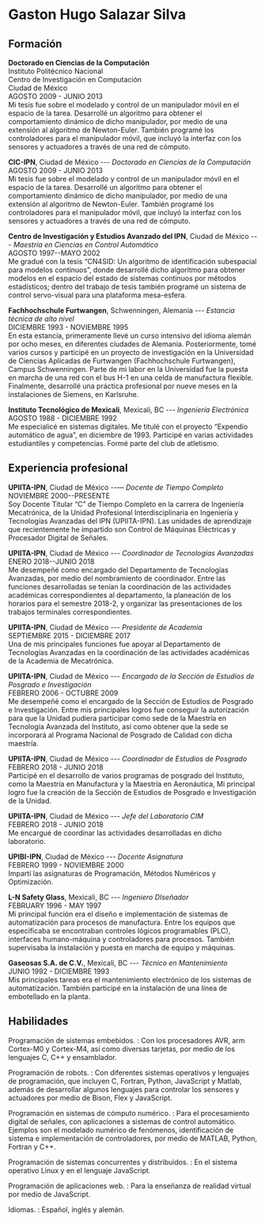 # Gaston Hugo Salazar Silva

## Formación

**Doctorado en Ciencias de la Computación**  
Instituto Politécnico Nacional  
Centro de Investigación en Computación  
Ciudad de México  
AGOSTO 2009 - JUNIO 2013  
Mi tesis fue sobre el modelado y control de un manipulador móvil
en el espacio de la tarea. Desarrollé un algoritmo para obtener el
comportamiento dinámico de dicho manipulador, por medio de una extensión
al algoritmo de Newton-Euler. También programé los controladores
para el manipulador móvil, que incluyó la interfaz con los sensores
y actuadores a través de una red de cómputo.

**CIC-IPN**, Ciudad de México
--- *Doctorado en Ciencias de la Computación*  
AGOSTO 2009 - JUNIO 2013  
Mi tesis fue sobre el modelado y control de un manipulador móvil
en el espacio de la tarea. Desarrollé un algoritmo para obtener el
comportamiento dinámico de dicho manipulador, por medio de una extensión
al algoritmo de Newton-Euler. También programé los controladores
para el manipulador móvil, que incluyó la interfaz con los sensores
y actuadores a través de una red de cómputo.

**Centro de Investigación y Estudios Avanzado del IPN**,
Ciudad de México --- *Maestría en Ciencias en Control Automático*  
AGOSTO 1997--MAYO 2002  
Me gradué con la tesis “CN4SID: Un algoritmo de identificación
subespacial para modelos continuos”, donde desarrollé dicho algoritmo
para obtener modelos en el espacio del estado de sistemas continuos por
métodos estadísticos; dentro del trabajo de tesis también programé
un sistema de control servo-visual para una plataforma  mesa-esfera.

**Fachhochschule Furtwangen**, Schwenningen, Alemania
--- *Estancia técnica de alto nivel*  
DICIEMBRE 1993 - NOVIEMBRE 1995  
En esta estancia, primeramente llevé un curso intensivo
del idioma alemán por ocho meses, en diferentes ciudades de
Alemania. Posteriormente, tomé varios cursos y participé en un proyecto
de investigación en la Universidad de Ciencias Aplicadas de Furtwangen
(Fachhochschule Furtwangen), Campus Schwenningen. Parte de mi labor en
la Universidad fue la puesta en marcha de una red con el bus H-1 en una
celda de manufactura flexible. Finalmente, desarrollé una práctica
profesional por nueve meses en la instalaciones de Siemens, en Karlsruhe.

**Instituto Tecnológico de Mexicali**, Mexicali, BC
--- *Ingeniería Electrónica*  
AGOSTO 1988 - DICIEMBRE 1992  
Me especialicé en sistemas digitales. Me titulé con el proyecto
“Expendio automático de agua”, en diciembre de 1993. Participé en
varias actividades estudiantiles y competencias. Formé parte del club
de atletismo.

## Experiencia profesional

**UPIITA-IPN**, Ciudad de México
--— *Docente de Tiempo Completo*  
NOVIEMBRE 2000--PRESENTE  
Soy Docente Titular “C” de Tiempo Completo en la
carrera de Ingeniería Mecatrónica, de la Unidad Profesional
Interdisciplinaria en Ingeniería y Tecnologías Avanzadas del
IPN (UPIITA-IPN). Las unidades de aprendizaje que recientemente
he impartido son Control de Máquinas Eléctricas y Procesador
Digital de Señales.

**UPIITA-IPN**, Ciudad de México --- *Coordinador de Tecnologías Avanzadas*  
ENERO 2018--JUNIO 2018  
Me desempeñé como encargado del Departamento de Tecnologías
Avanzadas, por medio del nombramiento de coordinador. Entre las funciones
desarrolladas se tenían la coordinación de las actividades académicas
correspondientes al departamento, la planeación de los horarios para
el semestre 2018-2, y organizar las presentaciones de los trabajos
terminales correspondientes.

**UPIITA-IPN**, Ciudad de México --- *Presidente de Academia*  
SEPTIEMBRE 2015 - DICIEMBRE 2017  
Una de mis principales funciones fue apoyar al Departamento de Tecnologías
Avanzadas en la coordinación de las actividades académicas de la Academia
de Mecatrónica.

**UPIITA-IPN**, Ciudad de México --- *Encargado de la Sección de Estudios de
Posgrado e Investigación*  
FEBRERO 2006 - OCTUBRE 2009  
Me desempeñé como el encargado de la Sección de Estudios de
Posgrado e Investigación. Entre mis principales logros fue conseguir
la autorización para que la Unidad pudiera participar como sede de la
Maestría en Tecnología Avanzada del Instituto, así como obtener que
la sede se incorporará al Programa Nacional de Posgrado de Calidad con
dicha maestría.

**UPIITA-IPN**, Ciudad de México --- *Coordinador de Estudios de Posgrado*
FEBRERO 2018 - JUNIO 2018  
Participé en el desarrollo de varios programas de posgrado del Instituto,
como la Maestría en Manufactura y la Maestría en Aeronáutica, Mi
principal logro fue la creación de la Sección de Estudios de Posgrado
e Investigación de la Unidad.

**UPIITA-IPN**, Ciudad de México --- *Jefe del Laboratorio CIM*  
FEBRERO 2018 - JUNIO 2018  
Me encargué de coordinar las actividades desarrolladas en dicho
laboratorio.

**UPIBI-IPN**, Ciudad de México --- *Docente Asignatura*  
FEBRERO 1999 - NOVIEMBRE 2000  
Impartí las asignaturas de Programación, Métodos Numéricos y Optimización. 

**L-N Safety Glass**, Mexicali, BC --- *Ingeniero DIseñador*  
FEBRUARY 1996 - MAY 1997  
Mi principal función era el diseño e implementación de sistemas de
automatización para procesos de manufactura. Entre los equipos que
especificaba se encontraban controles lógicos programables (PLC),
interfaces humano-máquina y controladores para procesos. También
supervisaba la instalación y puesta en marcha de equipo y máquinas.

**Gaseosas S.A. de C.V.**, Mexicali, BC --- *Técnico en Mantenimiento*  
JUNIO 1992 - DICIEMBRE 1993  
Mis principales tareas era el mantenimiento electrónico de los sistemas de
automatización. También participé en la instalación de una línea de
embotellado en la planta.

## Habilidades

Programación de sistemas embebidos.
:	Con los procesadores AVR, arm Cortex-M0 y Cortex-M4, así
	como diversas tarjetas, por medio de los lenguajes C, C++
	y ensamblador.

Programación de robots.
:	Con diferentes sistemas operativos y lenguajes de programación,
	que incluyen C, Fortran, Python, JavaScript y Matlab, además
	de desarrollar algunos lenguajes para controlar los sensores y
	actuadores por medio de Bison, Flex y JavaScript.

Programación en sistemas de cómputo numérico.
:	Para el procesamiento digital de señales, con aplicaciones
	a sistemas de control automático. Ejemplos son el modelado
	numérico de fenómenos, identificación de sistema e
	implementación de controladores, por medio de MATLAB, Python,
	Fortran y C++.

Programación de sistemas concurrentes y distribuidos.
:	En el sistema operativo Linux y en el lenguaje JavaScript.

Programación de aplicaciones web.
:	Para la enseñanza de realidad virtual por medio de JavaScript.

Idiomas.
:	Español, inglés y alemán.

